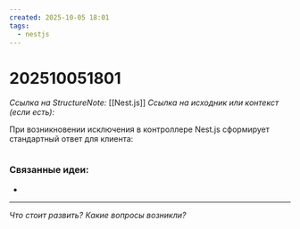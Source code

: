 ```yaml
---
created: 2025-10-05 18:01
tags:
  - nestjs
---
```

# 202510051801
*Ссылка на StructureNote:* [[Nest.js]]
*Ссылка на исходник или контекст (если есть):* 

При возникновении исключения в контроллере Nest.js сформирует стандартный ответ для клиента:
```ts

```
### Связанные идеи:
* 
---

*Что стоит развить? Какие вопросы возникли?*